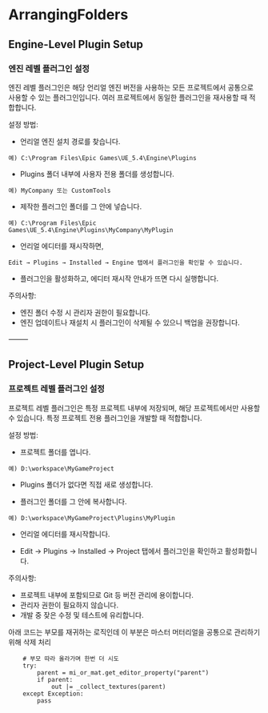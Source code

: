 # ArrangingFolders

## Engine-Level Plugin Setup

### 엔진 레벨 플러그인 설정

엔진 레벨 플러그인은 해당 언리얼 엔진 버전을 사용하는 모든 프로젝트에서 공통으로 사용할 수 있는 플러그인입니다.
여러 프로젝트에서 동일한 플러그인을 재사용할 때 적합합니다.

설정 방법:

* 언리얼 엔진 설치 경로를 찾습니다.

```
예) C:\Program Files\Epic Games\UE_5.4\Engine\Plugins
```

* Plugins 폴더 내부에 사용자 전용 폴더를 생성합니다.

```
예) MyCompany 또는 CustomTools
```

* 제작한 플러그인 폴더를 그 안에 넣습니다.

```
예) C:\Program Files\Epic Games\UE_5.4\Engine\Plugins\MyCompany\MyPlugin
```

* 언리얼 에디터를 재시작하면,

```
Edit → Plugins → Installed → Engine 탭에서 플러그인을 확인할 수 있습니다.
```

* 플러그인을 활성화하고, 에디터 재시작 안내가 뜨면 다시 실행합니다.

주의사항:
* 엔진 폴더 수정 시 관리자 권한이 필요합니다.
* 엔진 업데이트나 재설치 시 플러그인이 삭제될 수 있으니 백업을 권장합니다.

⸻

## Project-Level Plugin Setup

### 프로젝트 레벨 플러그인 설정

프로젝트 레벨 플러그인은 특정 프로젝트 내부에 저장되며, 해당 프로젝트에서만 사용할 수 있습니다.
특정 프로젝트 전용 플러그인을 개발할 때 적합합니다.

설정 방법:
* 프로젝트 폴더를 엽니다.
```
예) D:\workspace\MyGameProject
```
* Plugins 폴더가 없다면 직접 새로 생성합니다.
	
* 플러그인 폴더를 그 안에 복사합니다.
```
예) D:\workspace\MyGameProject\Plugins\MyPlugin
```

* 언리얼 에디터를 재시작합니다.
	
* Edit → Plugins → Installed → Project 탭에서 플러그인을 확인하고 활성화합니다.

주의사항:
* 프로젝트 내부에 포함되므로 Git 등 버전 관리에 용이합니다.
* 관리자 권한이 필요하지 않습니다.
* 개발 중 잦은 수정 및 테스트에 유리합니다.

아래 코드는 부모를 재귀하는 로직인데 이 부분은 마스터 머터리얼을 공통으로 관리하기 위해 삭제 처리
```
    # 부모 따라 올라가며 한번 더 시도
    try:
        parent = mi_or_mat.get_editor_property("parent")
        if parent:
            out |= _collect_textures(parent)
    except Exception:
        pass
```
